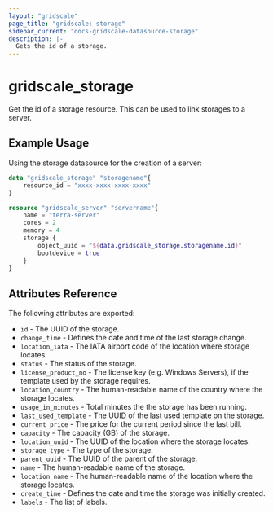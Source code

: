 ```yaml
---
layout: "gridscale"
page_title: "gridscale: storage"
sidebar_current: "docs-gridscale-datasource-storage"
description: |-
  Gets the id of a storage.
---
```


# gridscale_storage

Get the id of a storage resource. This can be used to link storages to a server.

## Example Usage

Using the storage datasource for the creation of a server:

```terraform
data "gridscale_storage" "storagename"{
	resource_id = "xxxx-xxxx-xxxx-xxxx"
}

resource "gridscale_server" "servername"{
	name = "terra-server"
	cores = 2
	memory = 4
	storage {
		object_uuid = "${data.gridscale_storage.storagename.id}"
		bootdevice = true
	}
}
```

## Attributes Reference

The following attributes are exported:

* `id` - The UUID of the storage.
* `change_time` - Defines the date and time of the last storage change.
* `location_iata` - The IATA airport code of the location where storage locates.
* `status` - The status of the storage.
* `license_product_no` - The license key (e.g. Windows Servers), if the template used by the storage requires.
* `location_country` - The human-readable name of the country where the storage locates.
* `usage_in_minutes` - Total minutes the the storage has been running.
* `last_used_template` - The UUID of the last used template on the storage.
* `current_price` - The price for the current period since the last bill.
* `capacity` - The capacity (GB) of the storage.
* `location_uuid` - The UUID of the location where the storage locates.
* `storage_type` - The type of the storage.
* `parent_uuid` - The UUID of the parent of the storage.
* `name` - The human-readable name of the storage.
* `location_name` - The human-readable name of the location where the storage locates.
* `create_time` - Defines the date and time the storage was initially created.
* `labels` - The list of labels.
